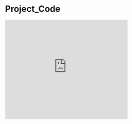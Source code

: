 # Project_Code

<iframe src="https://onedrive.live.com/embed?cid=CE8023C0D1F18446&resid=CE8023C0D1F18446%213525&authkey=AAKNqUeXd1dCOdM&em=2" width="402" height="327" frameborder="0" scrolling="no"> </iframe>